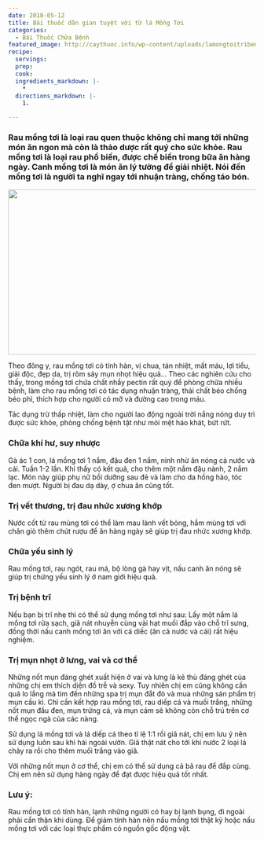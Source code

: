 ```yaml
---
date: 2018-05-12
title: Bài thuốc dân gian tuyệt vời từ lá Mồng Tơi
categories:
  - Bài Thuốc Chữa Bệnh
featured_image: http://caythuoc.info/wp-content/uploads/lamongtoitribenh.jpg
recipe:
  servings:  
  prep:  
  cook:  
  ingredients_markdown: |-
    * 
  directions_markdown: |-
    1. 

---
```

<h3>Rau mồng tơi là loại rau quen thuộc không chỉ mang tới những món ăn ngon mà còn là thảo dược rất quý cho sức khỏe. Rau mồng tơi là loại rau phổ biến, được chế biến trong bữa ăn hàng ngày. Canh mồng tơi là món ăn lý tưởng để giải nhiệt. Nói đến mồng tơi là người ta nghĩ ngay tới nhuận tràng, chống táo bón.</h3>

<div align="center"><img src="http://caythuoc.info/wp-content/uploads/lamongtoitribenh.jpg" width="632px" height="336px"></div>

Theo đông y, rau mồng tơi có tính hàn, vị chua, tán nhiệt, mất máu, lợi tiểu, giải độc, đẹp da, trị rôm sảy mụn nhọt hiệu quả… Theo các nghiên cứu cho thấy, trong mồng tơi chứa chất nhầy pectin rất quý để phòng chữa nhiều bệnh, làm cho rau mồng tơi có tác dụng nhuận tràng, thải chất béo chống béo phì, thích hợp cho người có mỡ và đường cao trong máu.

Tác dụng trừ thấp nhiệt, làm cho người lao động ngoài trời nắng nóng duy trì được sức khỏe, phòng chống bệnh tật như mỏi mệt háo khát, bứt rứt.

<h3>Chữa khí hư, suy nhược</h3>
Gà ác 1 con, lá mồng tơi 1 nắm, đậu đen 1 nắm, ninh nhừ ăn nóng cả nước và cái. Tuần 1-2 lần. Khi thấy có kết quả, cho thêm một nắm đậu nành, 2 nắm lạc. Món này giúp phụ nữ bồi dưỡng sau đẻ và làm cho da hồng hào, tóc đen mượt. Người bị đau dạ dày, ợ chua ăn cũng tốt.

<h3>Trị vết thương, trị đau nhức xương khớp</h3>
Nước cốt từ rau mùng tơi có thể làm mau lành vết bỏng, hầm mùng tơi với chân giò thêm chút rượu để ăn hàng ngày sẽ giúp trị đau nhức xương khớp.

<h3>Chữa yếu sinh lý</h3>
Rau mồng tơi, rau ngót, rau má, bộ lòng gà hay vịt, nấu canh ăn nóng sẽ giúp trị chứng yếu sinh lý ở nam giới hiệu quả.

<h3>Trị bệnh trĩ</h3>
Nếu bạn bị trĩ nhẹ thì có thể sử dụng mồng tơi như sau: Lấy một nắm lá mồng tơi rửa sạch, giã nát nhuyễn cùng vài hạt muối đắp vào chỗ trĩ sưng, đồng thời nấu canh mồng tơi ăn với cá diếc (ăn cả nước và cái) rất hiệu nghiệm.

<h3>Trị mụn nhọt ở lưng, vai và cơ thể</h3>
Những nốt mụn đáng ghét xuất hiện ở vai và lưng là kẻ thù đáng ghét của những chị em thích diện đồ trễ và sexy. Tuy nhiên chị em cũng không cần quá lo lắng mà tìm đến những spa trị mụn đắt đỏ và mua những sản phẩm trị mụn cầu kì. Chỉ cần kết hợp rau mồng tơi, rau diếp cá và muối trắng, những nốt mụn đầu đen, mụn trứng cá, và mụn cám sẽ không còn chỗ trú trên cơ thể ngọc ngà của các nàng.

Sử dụng lá mồng tơi và lá diếp cá theo tỉ lệ 1:1 rồi giã nát, chị em lưu ý nên sử dụng luôn sau khi hái ngoài vườn. Giã thật nát cho tới khi nước 2 loại lá chảy ra rồi cho thêm muối trắng vào giã.

Với những nốt mụn ở cơ thể, chị em có thể sử dụng cả bã rau để đắp cùng. Chị em nên sử dụng hàng ngày để đạt được hiệu quả tốt nhất.

<h3>Lưu ý:</h3>

Rau mồng tơi có tính hàn, lạnh những người có hay bị lạnh bụng, đi ngoài phải cẩn thận khi dùng. Để giảm tính hàn nên nấu mồng tơi thật kỹ hoặc nấu mồng tơi với các loại thực phẩm có nguồn gốc động vật.
